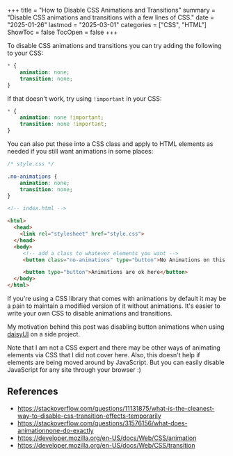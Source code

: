 +++
title = "How to Disable CSS Animations and Transitions"
summary = "Disable CSS animations and transitions with a few lines of CSS."
date = "2025-01-26"
lastmod = "2025-03-01"
categories = ["CSS", "HTML"]
ShowToc = false
TocOpen = false
+++

To disable CSS animations and transitions you can try adding the following to your CSS:

```css
* {
    animation: none;
    transition: none;
}
```

If that doesn't work, try using `!important` in your CSS:

```css
* {
    animation: none !important;
    transition: none !important;
}
```

You can also put these into a CSS class and apply to HTML elements as needed if you still want animations in some places:

```css
/* style.css */

.no-animations {
    animation: none;
    transition: none;
}
```

```html
<!-- index.html -->

<html>
  <head>
    <link rel="stylesheet" href="style.css">
  </head>
  <body>
     <!-- add a class to whatever elements you want -->
     <button class="no-animations" type="button">No Animations on this Button</button>

     <button type="button">Animations are ok here</button> 
  </body>
</html>
```

If you're using a CSS library that comes with animations by default it may be a pain to maintain a modified version of it without animations. It's easier to write your own CSS to disable animations and transitions.

My motivation behind this post was disabling button animations when using [daisyUI](https://daisyui.com/) on a side project.

Note that I am not a CSS expert and there may be other ways of animating elements via CSS that I did not cover here. Also, this doesn't help if elements are being moved around by JavaScript. But you can easily disable JavaScript for any site through your browser :)

## References
- https://stackoverflow.com/questions/11131875/what-is-the-cleanest-way-to-disable-css-transition-effects-temporarily
- https://stackoverflow.com/questions/31576156/what-does-animationnone-do-exactly
- https://developer.mozilla.org/en-US/docs/Web/CSS/animation
- https://developer.mozilla.org/en-US/docs/Web/CSS/transition